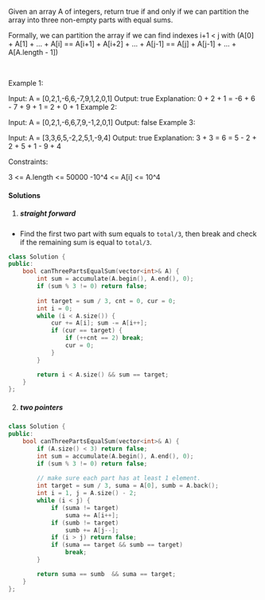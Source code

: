 Given an array A of integers, return true if and only if we can partition the array into three non-empty parts with equal sums.

Formally, we can partition the array if we can find indexes i+1 < j with (A[0] + A[1] + ... + A[i] == A[i+1] + A[i+2] + ... + A[j-1] == A[j] + A[j-1] + ... + A[A.length - 1])

 

Example 1:

Input: A = [0,2,1,-6,6,-7,9,1,2,0,1]
Output: true
Explanation: 0 + 2 + 1 = -6 + 6 - 7 + 9 + 1 = 2 + 0 + 1
Example 2:

Input: A = [0,2,1,-6,6,7,9,-1,2,0,1]
Output: false
Example 3:

Input: A = [3,3,6,5,-2,2,5,1,-9,4]
Output: true
Explanation: 3 + 3 = 6 = 5 - 2 + 2 + 5 + 1 - 9 + 4
 

Constraints:

3 <= A.length <= 50000
-10^4 <= A[i] <= 10^4

#### Solutions

1. ##### straight forward

- Find the first two part with sum equals to `total/3`, then break and check if the remaining sum is equal to `total/3`.

```cpp
class Solution {
public:
    bool canThreePartsEqualSum(vector<int>& A) {
        int sum = accumulate(A.begin(), A.end(), 0);
        if (sum % 3 != 0) return false;
        
        int target = sum / 3, cnt = 0, cur = 0;
        int i = 0;
        while (i < A.size()) {
            cur += A[i]; sum -= A[i++];
            if (cur == target) {
                if (++cnt == 2) break;
                cur = 0;
            }
        }

        return i < A.size() && sum == target;
    }
};
```

2. ##### two pointers

```cpp
class Solution {
public:
    bool canThreePartsEqualSum(vector<int>& A) {
        if (A.size() < 3) return false;
        int sum = accumulate(A.begin(), A.end(), 0);
        if (sum % 3 != 0) return false;
        
        // make sure each part has at least 1 element.
        int target = sum / 3, suma = A[0], sumb = A.back();
        int i = 1, j = A.size() - 2;
        while (i < j) {
            if (suma != target)
                suma += A[i++];
            if (sumb != target)
                sumb += A[j--];
            if (i > j) return false;
            if (suma == target && sumb == target)
                break;
        }

        return suma == sumb  && suma == target;
    }
};
```